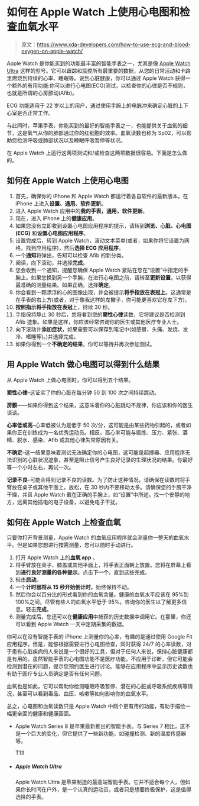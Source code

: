 # 如何在 Apple Watch 上使用心电图和检查血氧水平

> 原文：<https://www.xda-developers.com/how-to-use-ecg-and-blood-oxygen-on-apple-watch/>

Apple Watch 是你能买到的功能最丰富的智能手表之一，尤其是像 [Apple Watch Ultra](https://www.xda-developers.com/apple-watch-ultra-review/) 这样的型号。它可以跟踪和监控所有最重要的数据，从您的日常活动和卡路里燃烧到持续的心率、睡眠等。说到心脏健康，你可以通过 Apple Watch 获得一个额外的有用功能:你可以进行心电图(ECG)测试，以检查你的心律是否不规则，也就是所谓的心房颤动(Afib)。

ECG 功能适用于 22 岁以上的用户，通过使用手腕上的电脉冲来确定心脏的上下心室是否正常工作。

与此同时，苹果手表，你能买到的最好的智能手表之一，也能提供关于血氧的细节，这是氧气从你的肺部通过你的红细胞的效率。血氧读数也称为 Sp02，可以帮助您检测呼吸或肺部状况以及睡眠呼吸暂停等状况。

在 Apple Watch 上运行这两项测试和/或检查这两项数据很容易。下面是怎么做的。

## 如何在 Apple Watch 上使用心电图

1.  首先，确保你的 iPhone 和 Apple Watch 都运行着各自软件的最新版本。在 iPhone 上进入**设置、通用、软件更新**。
2.  进入 Apple Watch 应用中的**我的手表，通用，软件更新**。
3.  现在，进入 iPhone 上的**健康应用**。
4.  如果您没有立即收到设置心电图应用程序的提示，请转到**浏览、心脏、心电图(ECG)** 和**设置心电图应用程序**。
5.  设置完成后，转到 Apple Watch，滚动文本菜单(或者，如果你将它设置为网格，找到应用程序)，然后**选择 ECG 应用程序**。
6.  一个**通知**将弹出，告知可以检查 Afib 的新分类。
7.  阅读，向下滚动，并选择**完成**。
8.  您会收到一个通知，提醒您确保 Apple Watch 紧贴在您在“设置”中指定的手腕上。如果您换到另一个手腕，在进行心电图之前，请转至**更新设置**，以获得最准确的测量结果。如果正确，选择**确定**。
9.  你会看到一颗漂浮的心的图像出现，并会被提示**将手指放在表冠上**。这通常是在手表的右上方(或者，对于像我这样的左撇子，你可能更喜欢它在左下方)。
10.  **按照指示将手指放在表冠**上，持续 30 秒。
11.  手指保持静止 30 秒后，您将看到您的**窦性心律**读数，它将建议是否检测到 Afib 迹象。如果是这样，你应该经常咨询你的医生或其他医疗专业人士。
12.  向下滚动并**添加症状**，如果需要可以保存到笔记中(如感冒、头痛、发烧、发冷、嗜睡等)。)并选择完成。
13.  如果你得到一个**不确定的结果**，你可以等待并再次参加测试。

## 用 Apple Watch 做心电图可以得到什么结果

从 Apple Watch 上做心电图时，你可以得到五个结果。

**窦性心律**–这证实了你的心脏在每分钟 50 到 100 次之间持续跳动。

**房颤**——如果你得到这个结果，这意味着你的心脏跳动不规律，你应该和你的医生谈谈。

**心率低或高**–心率低被认为是低于 50 次/分，这可能是由某些药物引起的，或者如果你正在训练成为一名优秀运动员。相反，高心率可能与锻炼、压力、紧张、酒精、脱水、感染、Afib 或其他心律失常原因有关。

**不确定**–这一结果意味着测试无法确定你的心电图，这可能是起搏器、应用程序无法识别的心脏状况迹象，甚至是阻止信号产生良好记录的生理状况的结果。你最好等一个小时左右，再试一次。

**记录不良**–可能会得到记录不良的读数。为了防止这种情况，请确保在读数时将手臂放在桌子或其他平面上。放松，在 30 秒内不要移动太多。请确保您的手腕干净干燥，并且 Apple Watch 戴在正确的手腕上，如“设置”中所述。找一个安静的地方，远离其他插电的电子设备，以避免电子干扰。

## 如何在 Apple Watch 上检查血氧

只要你打开背景测量，Apple Watch 的血氧应用程序就会测量你一整天的血氧水平。但是如果您想进行按需测量，您可以随时手动进行。

1.  打开 Apple Watch 上的**血氧 app** 。
2.  将手臂放在桌子、膝盖或其他平面上，将手表正面朝上放置。您将在屏幕上看到**进行良好测量的各种提示**。点击**下一个**，直到这些完成。
3.  轻击**启动**。
4.  一个**计时器将从 15 秒开始倒计时**。始终保持不动。
5.  然后你会以百分比的形式看到你的血氧含量。健康的血氧水平应该在 95%到 100%之间，尽管有些人的血氧水平低于 95%。咨询你的医生以了解更多信息。轻击**完成**。
6.  测量完成后，您还可以在**健康应用**中捕获的历史数据中调用它。在那里，你还可以看到 Apple Watch 一天中定期采集的数据。

你可以在没有智能手表的 iPhone 上测量你的心率，有趣的是通过使用 Google Fit 应用程序。但是，能够根据需要进行心电图检查，同时获得 24/7 的心率读数，对于患有心脏疾病的人来说是一个很好的工具，但对于任何人来说，保持心脏健康都是有用的。虽然智能手表的心电图功能不是医疗功能，不应用于诊断，但它可能会检测到潜在的问题，提示您预约医生进行讨论。能够在应用程序中显示历史读数也有助于医疗专业人员确定是否有任何问题。

血氧也是如此，它可以帮助你检测睡眠呼吸暂停、潜在的心脏或呼吸系统疾病等情况，甚至可以看到毒品、血压、咳嗽等如何影响你的血氧水平。

总之，心电图和血氧读数只是 Apple Watch 中两个更有用的功能，有助于描绘一幅更全面的健康和健康画面。

*   Apple Watch Series 8 是苹果最新推出的智能手表。与 Series 7 相比，这不是一个巨大的变化，但它提供了一些新功能，如碰撞检测、新的温度传感器等。

    T13
*   ##### Apple Watch Ultra

    Apple Watch Ultra 是苹果制造的最高端智能手表。它并不适合每个人，但如果你长时间在户外，是一个认真的运动员，或者只是想要终极保护，这是值得选择的手表。